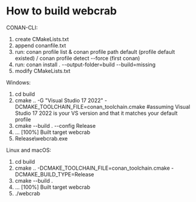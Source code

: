 # How to build webcrab

CONAN-CLI:
1. create CMakeLists.txt
2. append conanfile.txt
3. run: conan profile list & conan profile path default (profile default existed) / conan profile detect --force (first conan)
4. run: conan install . --output-folder=build --build=missing
5. modify CMakeLists.txt

Windows:
1. cd build
2. cmake .. -G "Visual Studio 17 2022" -DCMAKE_TOOLCHAIN_FILE=conan_toolchain.cmake #assuming Visual Studio 17 2022 is your VS version and that it matches your default profile
3. cmake --build . --config Release
4. ...
   [100%] Built target webcrab
5. Release\webcrab.exe

Linux and macOS:
1. cd build
2. cmake .. -DCMAKE_TOOLCHAIN_FILE=conan_toolchain.cmake -DCMAKE_BUILD_TYPE=Release
3. cmake --build .
4. ...
   [100%] Built target webcrab
5. ./webcrab
